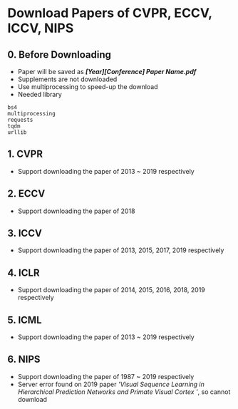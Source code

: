 # Download Papers of CVPR, ECCV, ICCV, NIPS

## 0. Before Downloading
- Paper will be saved as ***[Year][Conference] Paper Name.pdf***
- Supplements are not downloaded
- Use multiprocessing to speed-up the download
- Needed library
```
bs4
multiprocessing
requests
tqdm
urllib
```

## 1. CVPR
- Support downloading the paper of 2013 ~ 2019 respectively

## 2. ECCV
- Support downloading the paper of 2018

## 3. ICCV
- Support downloading the paper of 2013, 2015, 2017, 2019 respectively

## 4. ICLR
- Support downloading the paper of 2014, 2015, 2016, 2018, 2019 respectively

## 5. ICML
- Support downloading the paper of 2013 ~ 2019 respectively

## 6. NIPS
- Support downloading the paper of 1987 ~ 2019 respectively
- Server error found on 2019 paper *'Visual Sequence Learning in Hierarchical Prediction Networks and Primate Visual Cortex
'*, so cannot download
